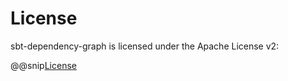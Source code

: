 # License

sbt-dependency-graph is licensed under the Apache License v2:


@@snip[License]($root$/LICENSE)